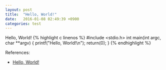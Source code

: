 ```yaml
---
layout: post
title:  "Hello, World!"
date:   2016-01-08 02:49:39 +0900
categories: test
---
```

Hello, World!
{% highlight c linenos %}
#include <stdio.h>
int main(int argc, char **argv)
{
  printf("Hello, World!\n");
  return(0);
}
{% endhighlight %}

References:
- [Hello, World!][hello-world]

[hello-world]: https://en.wikipedia.org/wiki/%22Hello,_World!%22_program

